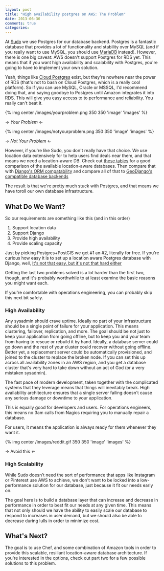 ```yaml
---
layout: post
title: "High availability postgres on AWS: The Problem"
date: 2013-06-30 
comments: true
categories: 
---
```

At [Sudo](http://gosudo.com) we use Postgres for our database backend. Postgres 
is a fantastic database that provides a lot of functionality and stability over 
MySQL (and if you really want to use MySQL, you should use 
[MariaDB](http://mariadb.org/) instead). However, there is one big caveat: 
AWS doesn't support Postgres for RDS yet. This means that if you want high 
availability and scalability with Postgres, you're going to have to implement 
your own solution. 

Yeah, things like [Cloud Postgres](http://www.cloudpostgres.com/) exist, but 
they're nowhere near the power of RDS (that's not to bash on Cloud Postgres, 
which is a really cool platform). So if you can use MySQL, Oracle or MSSQL, 
I'd recommend doing that, and saying goodbye to  Postgres until Amazon 
integrates it into RDS. This will give you easy access to to performance and
reliability. You really can't beat it. 

{% img center /images/yourproblem.png 350 350 'image' 'images' %}


-> *Your Problem* <-


{% img center /images/notyourproblem.png 350 350 'image' 'images' %}


-> *Not Your Problem* <-

However, if you're like Sudo, you don't really have that choice. We use location
data extensively for to help users find deals near them, and that means we need 
a location-aware DB. Check out 
[these tables](http://www.bostongis.com/PrinterFriendly.aspx?content_name=sqlserver2008_postgis_mysql_compare)
for a good comparison of the available location-aware databases. Then compare that with 
[Django's ORM compatability](https://docs.djangoproject.com/en/dev/ref/databases/#using-a-3rd-party-database-backend)
and compare all of that to [GeoDjango's compatible database
backends](https://docs.djangoproject.com/en/dev/ref/contrib/gis/db-api/)

The result is that we're pretty much stuck with Postgres, and that means
we have toroll our own database infrastructure.

## What Do We Want?

So our requirements are something like this (and in this order)

1. Support location data
2. Support Django
3. Provide high availability
4. Provide scaling capacity

Just by picking Postgres+PostGIS we get #1 an #2, literally for free. If you're
curious how easy it is to set up a location aware Postgres database with Django,
well, [It's not that easy, but it's not that
hard either](https://docs.djangoproject.com/en/dev/ref/contrib/gis/install/postgis/)

Getting the last two problems solved is a lot harder than the first two, though,
and it's probably worthwhile to at least examine the basic reasons you might
want each. 

If you're comfortable with operations engineering, you can probably skip this 
next bit safely. 


### High Availability


Any sysadmin should crave uptime. Ideally no part of your
infrastructure should be a single point of failure for your application. This
means clustering, failover, replication, and more. The goal should be not just 
to keep your application from going offline, but to keep you and your team 
from having to rescue or rebuild it by hand. Ideally, a database server could 
go down and the rest of your cluster could recover without going offline. Better
yet, a replacement server could be automatically provisioned, and joined to the 
cluster to replace the broken node. If you can set this up across all 
availability zones in an AWS region, and you get a database cluster that's very 
hard to take down without an act of God (or a very mistaken sysadmin).

The fast pace of modern development, taken together with the complicated systems
that they leverage means that things will inevitably break. High availability
architecture ensures that a single server failing doesn't cause any serious
damage or downtime to your application.

This is equally good for developers and users. For operations engineers, this 
means no 3am calls from Nagios requiring you to manually repair a database.

For users, it means the application is always ready for them whenever they want
it. 


{% img center /images/reddit.gif 350 350 'image' 'images' %}

-> Avoid this <-


### High Scalability

While Sudo doesn't need the sort of performance that apps like Instagram or
Pinterest use AWS to achieve, we don't want to be locked into a low-performance
solution for our database, just because it fit our needs early on. 

The goal here is to build a database layer that can increase and decrease in
performance in order to best fit our needs at any given time. This
means that not only should we have the ability to easily scale our database 
to respond to increases in user demand, but we should also be able to decrease
during lulls in order to minimize cost.

What's Next?
------------

The goal is to use Chef, and some combination of Amazon tools in order to
provide this scalable, resiliant location-aware database architecture. If you're
interested in the options, check out part two for a few possible solutions to
this problem.
